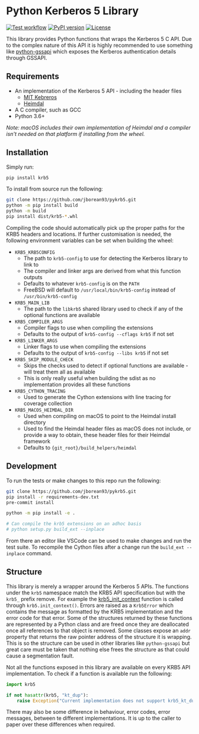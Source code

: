 # Python Kerberos 5 Library

[![Test workflow](https://github.com/jborean93/pykrb5/actions/workflows/ci.yml/badge.svg)](https://github.com/jborean93/pykrb5/actions/workflows/ci.yml)
[![PyPI version](https://badge.fury.io/py/krb5.svg)](https://badge.fury.io/py/krb5)
[![License](https://img.shields.io/badge/license-MIT-blue.svg)](https://github.com/jborean93/pykrb5/blob/main/LICENSE)

This library provides Python functions that wraps the Kerberos 5 C API.
Due to the complex nature of this API it is highly recommended to use something like [python-gssapi](https://github.com/pythongssapi/python-gssapi) which exposes the Kerberos authentication details through GSSAPI.

## Requirements

* An implementation of the Kerberos 5 API - including the header files
  * [MIT Kebreros](https://web.mit.edu/kerberos/)
  * [Heimdal](https://github.com/heimdal/heimdal)
* A C compiler, such as GCC
* Python 3.6+

_Note: macOS includes their own implementation of Heimdal and a compiler isn't needed on that platform if installing from the wheel._

## Installation

Simply run:

```bash
pip install krb5
```

To install from source run the following:

```bash
git clone https://github.com/jborean93/pykrb5.git
python -m pip install build
python -m build
pip install dist/krb5-*.whl
```

Compiling the code should automatically pick up the proper paths for the KRB5 headers and locations.
If further customisation is needed, the following environment variables can be set when building the wheel:

* `KRB5_KRB5CONFIG`
  * The path to `krb5-config` to use for detecting the Kerberos library to link to
  * The compiler and linker args are derived from what this function outputs
  * Defaults to whatever `krb5-config` is on the `PATH`
  * FreeBSD will default to `/usr/local/bin/krb5-config` instead of `/usr/bin/krb5-config`
* `KRB5_MAIN_LIB`
  * The path to the `libkrb5` shared library used to check if any of the optional functions are available
* `KRB5_COMPILER_ARGS`
  * Compiler flags to use when compiling the extensions
  * Defaults to the output of `krb5-config --cflags krb5` if not set
* `KRB5_LINKER_ARGS`
  * Linker flags to use when compiling the extensions
  * Defaults to the output of `krb5-config --libs krb5` if not set
* `KRB5_SKIP_MODULE_CHECK`
  * Skips the checks used to detect if optional functions are available - will treat them all as available
  * This is only really useful when building the sdist as no implementation provides all these functions
* `KRB5_CYTHON_TRACING`
  * Used to generate the Cython extensions with line tracing for coverage collection
* `KRB5_MACOS_HEIMDAL_DIR`
  * Used when compiling on macOS to point to the Heimdal install directory
  * Used to find the Heimdal header files as macOS does not include, or provide a way to obtain, these header files for their Heimdal framework
  * Defaults to `{git_root}/build_helpers/heimdal`

## Development

To run the tests or make changes to this repo run the following:

```bash
git clone https://github.com/jborean93/pykrb5.git
pip install -r requirements-dev.txt
pre-commit install

python -m pip install -e .

# Can compile the krb5 extensions on an adhoc basis
# python setup.py build_ext --inplace
```

From there an editor like VSCode can be used to make changes and run the test suite.
To recompile the Cython files after a change run the `build_ext --inplace` command.

## Structure

This library is merely a wrapper around the Kerberos 5 APIs.
The functions under the `krb5` namespace match the KRB5 API specification but with the `krb5_` prefix remove.
For example the [krb5_init_context](https://web.mit.edu/kerberos/krb5-devel/doc/appdev/refs/api/krb5_init_context.html) function is called through `krb5.init_context()`.
Errors are raised as a `Krb5Error` which contains the message as formatted by the KRB5 implementation and the error code for that error.
Some of the structures returned by these functions are represented by a Python class and are freed once they are deallocated once all references to that object is removed.
Some classes expose an `addr` property that returns the raw pointer address of the structure it is wrapping.
This is so the structure can be used in other libraries like `python-gssapi` but great care must be taken that nothing else frees the structure as that could cause a segmentation fault.

Not all the functions exposed in this library are available on every KRB5 API implementation.
To check if a function is available run the following:

```python
import krb5

if not hasattr(krb5, "kt_dup"):
    raise Exception("Current implementation does not support krb5_kt_dup")
```

There may also be some difference in behaviour, error codes, error messages, between te different implementations.
It is up to the caller to paper over these differences when required.
